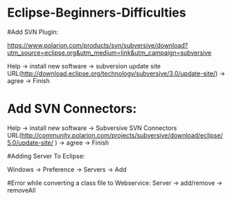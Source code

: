 # Eclipse-Beginners-Difficulties

#Add SVN Plugin:

https://www.polarion.com/products/svn/subversive/download?utm_source=eclipse.org&utm_medium=link&utm_campaign=subversive

Help -> install new software -> subversion update site URL(http://download.eclipse.org/technology/subversive/3.0/update-site/) -> agree -> Finish

# Add SVN Connectors:

Help -> install new software -> Subversive SVN Connectors URL(http://community.polarion.com/projects/subversive/download/eclipse/5.0/update-site/ ) -> agree -> Finish

#Adding Server To Eclipse:

Windows -> Preference -> Servers -> Add

#Error while converting a class file to Webservice:
Server -> add/remove -> removeAll




